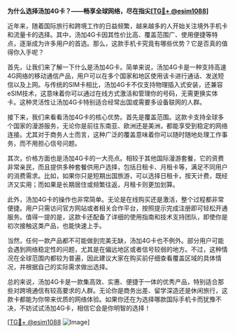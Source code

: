 **为什么选择汤加4G卡？——畅享全球网络，尽在指尖[[TG💪+ @esim1088](https://t.me/s/esim1088)]**

近年来，随着国际旅行和跨境工作的日益频繁，越来越多的人开始关注境外手机卡和流量卡的选择。其中，汤加4G卡因其性价比高、覆盖范围广、使用便捷等特点，逐渐成为许多用户的首选。那么，这款手机卡究竟有哪些优势？它是否真的值得你入手呢？

首先，让我们来了解一下什么是汤加4G卡。简单来说，汤加4G卡是一种支持高速4G网络的移动通信产品，用户可以在多个国家和地区使用该卡进行通话、发送短信以及上网。与传统的SIM卡相比，汤加4G卡不仅支持物理插入式安装，还兼容eSIM技术，这意味着你可以通过在线方式激活和管理你的号码，无需更换实体卡。这种灵活性让汤加4G卡特别适合经常出国或需要多设备联网的人群。

接下来，我们来看看汤加4G卡的核心优势。首先是覆盖范围。这款卡支持全球多个国家的漫游服务，无论你是前往东南亚、欧洲还是美洲，都能享受到稳定的网络连接。尤其对于商务人士而言，这种广泛的覆盖意味着你可以随时随地处理工作事务，而不用担心信号问题。

其次，价格方面也是汤加4G卡的一大亮点。相较于其他国际漫游套餐，它的资费非常亲民，而且提供多种套餐供用户选择，包括日租卡、月租卡等，满足不同用户的消费需求。比如，如果你只是短期出国旅游，可以选择日租卡，按天计费，既经济又实用；而如果是长期居住或频繁往返，月租卡则更加划算。

此外，汤加4G卡的操作也非常简单。无论是在线购买还是激活，整个过程都非常便捷。用户只需访问官方网站或者相关合作平台，按照提示完成注册即可轻松开通服务。值得一提的是，这款卡还配备了详细的使用指南和技术支持团队，即使你是初次接触这类产品，也能快速上手。

当然，任何一款产品都不可能做到完美无缺，汤加4G卡也不例外。部分用户可能会遇到网络稳定性的问题，尤其是在偏远地区或者信号较弱的地方。不过，这种情况在全球范围内都较为普遍，因此建议大家在购买前仔细查看覆盖区域的具体情况，并根据自己的实际需求做出选择。

总的来说，汤加4G卡是一款集高效、实惠、便捷于一体的优秀产品，特别适合那些对跨境通信有较高要求的人群。无论你是商务出差、留学深造还是休闲旅行，这款卡都能为你带来优质的网络体验。如果你还在为选择哪款国际手机卡而犹豫不决，不妨试试汤加4G卡，相信它会是你明智的选择！

[[TG💪+ @esim1088](https://t.me/s/esim1088) ![Image](https://i.postimg.cc/4NQfJmqS/Snipaste-2025-05-13-00-14-12.png)]